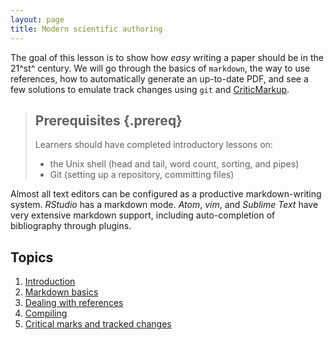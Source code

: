 ```yaml
---
layout: page
title: Modern scientific authoring
---
```


The goal of this lesson is to show how *easy* writing a paper should be in the
21^st^ century. We will go through the basics of `markdown`, the way to use
references, how to automatically generate an up-to-date PDF, and see a few
solutions to emulate track changes using `git` and [CriticMarkup][cm].

[cm]: http://criticmarkup.com/

> ## Prerequisites {.prereq}
>
> Learners should have completed introductory lessons on:
>
> *   the Unix shell (head and tail, word count, sorting, and pipes)
> *   Git (setting up a repository, committing files)

Almost all text editors can be configured as a productive markdown-writing
system. *RStudio* has a markdown mode. *Atom*, *vim*, and *Sublime Text* have
very extensive markdown support, including auto-completion of bibliography
through plugins.

## Topics

1. [Introduction](01-intro.html)
2. [Markdown basics](02-basics.html)
3. [Dealing with references](03-references.html)
4. [Compiling](04-compilation.html)
5. [Critical marks and tracked changes](05-changes.html)
